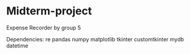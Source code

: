 # Midterm-project

Expense Recorder by group 5

Dependencies:
re
pandas
numpy
matplotlib
tkinter
customtkinter
mydb
datetime
